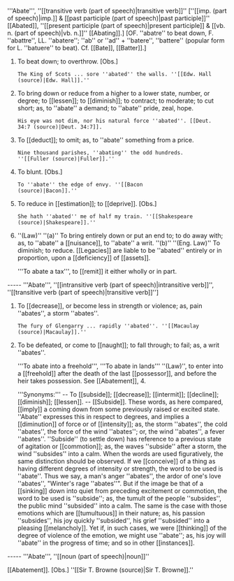 '''Abate''', ''[[transitive verb (part of speech)|transitive verb]]'' [''[[imp. (part of speech)|imp.]] & [[past participle (part of speech)|past participle]]'' [[Abated]], ''[[present participle (part of speech)|present participle]] & [[vb. n. (part of speech)|vb. n.]]'' [[Abating]].] [OF. ''abatre'' to beat down, F. ''abattre'', LL. ''abatere''; ''ab'' or ''ad'' + ''batere'', ''battere'' (popular form for L. ''batuere'' to beat). Cf. [[Bate]], [[Batter]].]

<ol>
<li>To beat down; to overthrow. [Obs.]

<code>The King of Scots ... sore ''abated'' the walls. ''[[Edw. Hall (source)|Edw. Hall]].''</code>

<li> To bring down or reduce from a higher to a lower state, number, or degree; to [[lessen]]; to [[diminish]]; to contract; to moderate; to cut short; as, to ''abate'' a demand; to ''abate'' pride, zeal, hope.

<code>His eye was not dim, nor his natural force ''abated''. [[Deut. 34:7 (source)|Deut. 34:7]].</code>

<li> To [[deduct]]; to omit; as, to ''abate'' something from a price.

<code>Nine thousand parishes, ''abating'' the odd hundreds. ''[[Fuller (source)|Fuller]].''</code>

<li> To blunt. [Obs.]

<code>To ''abate'' the edge of envy. ''[[Bacon (source)|Bacon]].''</code>

<li> To reduce in [[estimation]]; to [[deprive]]. [Obs.]

<code>She hath ''abated'' me of half my train. ''[[Shakespeare (source)|Shakespeare]].''</code>

<li> ''(Law)'' ''(a)'' To bring entirely down or put an end to; to do away with; as, to ''abate'' a [[nuisance]], to ''abate'' a writ. ''(b)'' ''(Eng. Law)'' To diminish; to reduce. [[Legacies]] are liable to be ''abated'' entirely or in proportion, upon a [[deficiency]] of [[assets]].

'''To abate a tax''', to [[remit]] it either wholly or in part.
</ol>
-----
'''Abate''', ''[[intransitive verb (part of speech)|intransitive verb]]'', ''[[transitive verb (part of speech)|transitive verb]]'']

<ol>
<li>To [[decrease]], or become less in strength or violence; as, pain ''abates'', a storm ''abates''.

<code>The fury of Glengarry ... rapidly ''abated''. ''[[Macaulay (source)|Macaulay]].''</code>

<li> To be defeated, or come to [[naught]]; to fall through; to fail; as, a writ ''abates''.

'''To abate into a freehold''', '''To abate in lands''' ''(Law)'', to enter into a [[freehold]] after the death of the last [[possessor]], and before the heir takes possession. See [[Abatement]], 4.

'''Synonyms:''' -- To [[subside]]; [[decrease]]; [[intermit]]; [[decline]]; [[diminish]]; [[lessen]]. -- [[Subside]]. These words, as here compared, [[imply]] a coming down from some previously raised or excited state. ''Abate'' expresses this in respect to degrees, and implies a [[diminution]] of force or of [[intensity]]; as, the storm ''abates'', the cold ''abates'', the force of the wind ''abates''; or, the wind ''abates'', a fever ''abates''. ''Subside'' (to settle down) has reference to a previous state of agitation or [[commotion]]; as, the waves ''subside'' after a storm, the wind ''subsides'' into a calm. When the words are used figuratively, the same distinction should be observed. If we [[conceive]] of a thing as having different degrees of intensity or strength, the word to be used is ''abate''. Thus we say, a man's anger ''abates'', the ardor of one's love ''abates'', "Winter's rage ''abates''". But if the image be that of a [[sinking]] down into quiet from preceding excitement or commotion, the word to be used is ''subside''; as, the tumult of the people ''subsides'', the public mind ''subsided'' into a calm. The same is the case with those emotions which are [[tumultuous]] in their nature; as, his passion ''subsides'', his joy quickly ''subsided'', his grief ''subsided'' into a pleasing [[melancholy]]. Yet if, in such cases, we were [[thinking]] of the degree of violence of the emotion, we might use ''abate''; as, his joy will ''abate'' in the progress of time; and so in other [[instances]].
</ol>
-----
'''Abate''', ''[[noun (part of speech)|noun]]''

[[Abatement]]. [Obs.] ''[[Sir T. Browne (source)|Sir T. Browne]].''